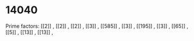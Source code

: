 # 14040

Prime factors: [[2]] , [[2]] , [[2]] , [[3]] , [[585]] , [[3]] , [[195]] , [[3]] , [[65]] , [[5]] , [[13]] , [[13]] , 